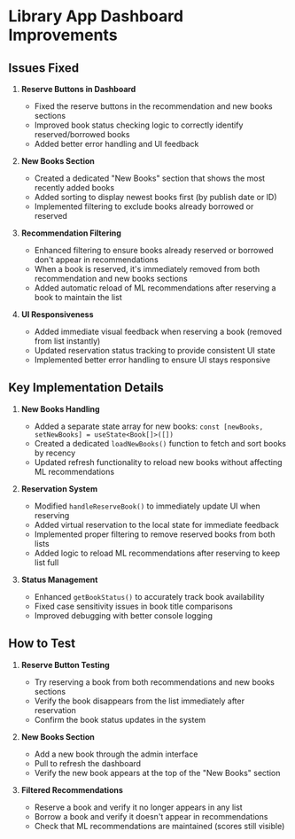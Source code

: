 # Library App Dashboard Improvements

## Issues Fixed

1. **Reserve Buttons in Dashboard**
   - Fixed the reserve buttons in the recommendation and new books sections
   - Improved book status checking logic to correctly identify reserved/borrowed books
   - Added better error handling and UI feedback

2. **New Books Section**
   - Created a dedicated "New Books" section that shows the most recently added books
   - Added sorting to display newest books first (by publish date or ID)
   - Implemented filtering to exclude books already borrowed or reserved

3. **Recommendation Filtering**
   - Enhanced filtering to ensure books already reserved or borrowed don't appear in recommendations
   - When a book is reserved, it's immediately removed from both recommendation and new books sections
   - Added automatic reload of ML recommendations after reserving a book to maintain the list

4. **UI Responsiveness**
   - Added immediate visual feedback when reserving a book (removed from list instantly)
   - Updated reservation status tracking to provide consistent UI state
   - Implemented better error handling to ensure UI stays responsive

## Key Implementation Details

1. **New Books Handling**
   - Added a separate state array for new books: `const [newBooks, setNewBooks] = useState<Book[]>([])`
   - Created a dedicated `loadNewBooks()` function to fetch and sort books by recency
   - Updated refresh functionality to reload new books without affecting ML recommendations

2. **Reservation System**
   - Modified `handleReserveBook()` to immediately update UI when reserving
   - Added virtual reservation to the local state for immediate feedback
   - Implemented proper filtering to remove reserved books from both lists
   - Added logic to reload ML recommendations after reserving to keep list full

3. **Status Management**
   - Enhanced `getBookStatus()` to accurately track book availability
   - Fixed case sensitivity issues in book title comparisons
   - Improved debugging with better console logging

## How to Test

1. **Reserve Button Testing**
   - Try reserving a book from both recommendations and new books sections
   - Verify the book disappears from the list immediately after reservation
   - Confirm the book status updates in the system

2. **New Books Section**
   - Add a new book through the admin interface
   - Pull to refresh the dashboard
   - Verify the new book appears at the top of the "New Books" section

3. **Filtered Recommendations**
   - Reserve a book and verify it no longer appears in any list
   - Borrow a book and verify it doesn't appear in recommendations
   - Check that ML recommendations are maintained (scores still visible)
